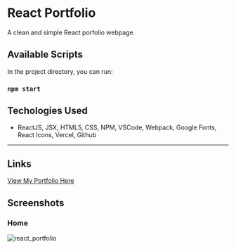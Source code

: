# React Portfolio

A clean and simple React porfolio webpage.

## Available Scripts

In the project directory, you can run:

### `npm start`

## Techologies Used

- ReactJS, JSX, HTML5, CSS, NPM, VSCode, Webpack, Google Fonts, React Icons, Vercel, Github 

---
## Links

[View My Portfolio Here](https://react-portfolio-jasih.vercel.app/)

## Screenshots

### Home

![react_portfolio](https://user-images.githubusercontent.com/57278438/203172439-889b0a44-5c53-4dc4-aecc-64eeb85f7ad4.png)
